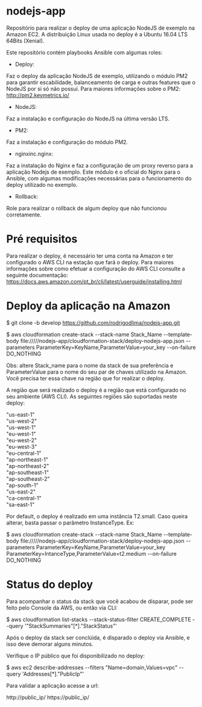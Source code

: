 # nodejs-app

Repositório para realizar o deploy de uma aplicação NodeJS de exemplo na Amazon EC2. A distribuição Linux usada no deploy é a Ubuntu 16.04 LTS 64Bits (Xenial).

Este repositório contém playbooks Ansible com algumas roles:

- Deploy:

Faz o deploy da aplicação NodeJS de exemplo, utilizando o módulo PM2 para garantir escabilidade, balanceamento de carga e outras features que o NodeJS por si só não possui. Para maiores informações sobre o PM2: http://pm2.keymetrics.io/

- NodeJS:

Faz a instalação e configuração do NodeJS na última versão LTS.

- PM2:

Faz a instalação e configuração do módulo PM2.

- nginxinc.nginx:

Faz a instalação do Nginx e faz a configuração de um proxy reverso para a aplicação Nodejs de exemplo. Este módulo é o oficial do Nginx para o Ansible, com algumas modificações necessárias para o funcionamento do deploy utilizado no exemplo.

- Rollback:

Role para realizar o rollback de algum deploy que não funcionou corretamente.


# Pré requisitos

Para realizar o deploy, é necessário ter uma conta na Amazon e ter configurado o AWS CLI na estação que fará o deploy. 
Para maiores informações sobre como efetuar a configuração do AWS CLI consulte a seguinte documentação:
https://docs.aws.amazon.com/pt_br/cli/latest/userguide/installing.html

# Deploy da aplicação na Amazon

$ git clone -b develop https://github.com/rodrigodlima/nodejs-app.git

$ aws cloudformation create-stack --stack-name Stack_Name --template-body file://///nodejs-app/cloudformation-stack/deploy-nodejs-app.json --parameters ParameterKey=KeyName,ParameterValue=your_key --on-failure DO_NOTHING

Obs: altere Stack_name para o nome da stack de sua preferência e ParameterValue para o nome do seu par de chaves utilizado na Amazon. Você precisa ter essa chave na região que for realizar o deploy.

A região que será realizado o deploy é a região que está configurado no seu ambiente (AWS CLI). As seguintes regiões são suportadas neste deploy:

"us-east-1"        
"us-west-2"        
"us-west-1"        
"eu-west-1"        
"eu-west-2"        
"eu-west-3"        
"eu-central-1"     
"ap-northeast-1"   
"ap-northeast-2"   
"ap-southeast-1"  
"ap-southeast-2"   
"ap-south-1"       
"us-east-2"       
"ca-central-1"   
"sa-east-1"        

Por default, o deploy é realizado em uma instância T2.small. Caso queira alterar, basta passar o parâmetro InstanceType. Ex:

$ aws cloudformation create-stack --stack-name Stack_Name --template-body file://///nodejs-app/cloudformation-stack/deploy-nodejs-app.json --parameters ParameterKey=KeyName,ParameterValue=your_key ParameterKey=IntanceType,ParameterValue=t2.medium --on-failure DO_NOTHING


# Status do deploy

Para acompanhar o status da stack que você acabou de disparar, pode ser feito pelo Console da AWS, ou então via CLI:

$ aws cloudformation list-stacks --stack-status-filter CREATE_COMPLETE --query '"StackSummaries"[*]."StackStatus"'


Após o deploy da stack ser conclúida, é disparado o deploy via Ansible, e isso deve demorar alguns minutos.

Verifique o IP público que foi disponibilizado no deploy:

$ aws ec2 describe-addresses --filters "Name=domain,Values=vpc" --query 'Addresses[*]."PublicIp"'


Para validar a aplicação acesse a url:

http://public_ip/
https://public_ip/

